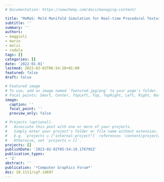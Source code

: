 ```yaml
---
# Documentation: https://wowchemy.com/docs/managing-content/

title: 'MoMaS: Mold Manifold Simulation for Real-time Procedural Texturing'
subtitle: ''
summary: ''
authors:
- maggioli
- marin
- melzi
- rodola
tags: []
categories: []
date: '2022-01-01'
lastmod: 2023-02-02T06:54:20+01:00
featured: false
draft: false

# Featured image
# To use, add an image named `featured.jpg/png` to your page's folder.
# Focal points: Smart, Center, TopLeft, Top, TopRight, Left, Right, BottomLeft, Bottom, BottomRight.
image:
  caption: ''
  focal_point: ''
  preview_only: false

# Projects (optional).
#   Associate this post with one or more of your projects.
#   Simply enter your project's folder or file name without extension.
#   E.g. `projects = ["internal-project"]` references `content/project/deep-learning/index.md`.
#   Otherwise, set `projects = []`.
projects: []
publishDate: '2023-02-02T05:54:19.176795Z'
publication_types:
- '2'
abstract: ''
publication: '*Computer Graphics Forum*'
doi: 10.1111/cgf.14697
---
```

